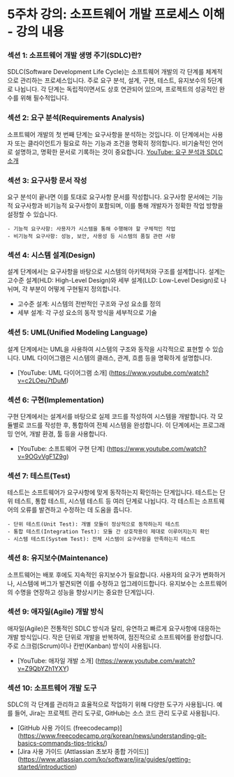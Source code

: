 # 5주차 강의: 소프트웨어 개발 프로세스 이해 - 강의 내용

### 섹션 1: 소프트웨어 개발 생명 주기(SDLC)란?
SDLC(Software Development Life Cycle)는 소프트웨어 개발의 각 단계를 체계적으로 관리하는 프로세스입니다. 주로 요구 분석, 설계, 구현, 테스트, 유지보수의 5단계로 나뉩니다. 각 단계는 독립적이면서도 상호 연관되어 있으며, 프로젝트의 성공적인 완수를 위해 필수적입니다.

### 섹션 2: 요구 분석(Requirements Analysis)
소프트웨어 개발의 첫 번째 단계는 요구사항을 분석하는 것입니다. 이 단계에서는 사용자 또는 클라이언트가 필요로 하는 기능과 조건을 명확히 정의합니다. 비기술적인 언어로 설명하고, 명확한 문서로 기록하는 것이 중요합니다.
[YouTube: 요구 분석과 SDLC 소개](https://www.youtube.com/watch?v=gdOdor1Hp3I)

### 섹션 3: 요구사항 문서 작성
요구 분석이 끝나면 이를 토대로 요구사항 문서를 작성합니다. 요구사항 문서에는 기능적 요구사항과 비기능적 요구사항이 포함되며, 이를 통해 개발자가 정확한 작업 방향을 설정할 수 있습니다.
```plaintext
- 기능적 요구사항: 사용자가 시스템을 통해 수행해야 할 구체적인 작업
- 비기능적 요구사항: 성능, 보안, 사용성 등 시스템의 품질 관련 사항
```
### 섹션 4: 시스템 설계(Design)
설계 단계에서는 요구사항을 바탕으로 시스템의 아키텍처와 구조를 설계합니다. 설계는 고수준 설계(HLD: High-Level Design)와 세부 설계(LLD: Low-Level Design)로 나뉘며, 각 부분이 어떻게 구현될지 정의합니다.
* 고수준 설계: 시스템의 전반적인 구조와 구성 요소를 정의
* 세부 설계: 각 구성 요소의 동작 방식을 세부적으로 기술

### 섹션 5: UML(Unified Modeling Language)
설계 단계에서는 UML을 사용하여 시스템의 구조와 동작을 시각적으로 표현할 수 있습니다. UML 다이어그램은 시스템의 클래스, 관계, 흐름 등을 명확하게 설명합니다.

- [YouTube: UML 다이어그램 소개] (https://www.youtube.com/watch?v=c2LOeu7tDuM)

### 섹션 6: 구현(Implementation)
구현 단계에서는 설계서를 바탕으로 실제 코드를 작성하여 시스템을 개발합니다. 각 모듈별로 코드를 작성한 후, 통합하여 전체 시스템을 완성합니다. 이 단계에서는 프로그래밍 언어, 개발 환경, 툴 등을 사용합니다.

- [YouTube: 소프트웨어 구현 단계] (https://www.youtube.com/watch?v=9OGvVgF1Z9g)

### 섹션 7: 테스트(Test)
테스트는 소프트웨어가 요구사항에 맞게 동작하는지 확인하는 단계입니다. 테스트는 단위 테스트, 통합 테스트, 시스템 테스트 등 여러 단계로 나뉩니다. 각 테스트는 소프트웨어의 오류를 발견하고 수정하는 데 도움을 줍니다.

```plaintext
- 단위 테스트(Unit Test): 개별 모듈이 정상적으로 동작하는지 테스트
- 통합 테스트(Integration Test): 모듈 간 상호작용이 제대로 이루어지는지 확인
- 시스템 테스트(System Test): 전체 시스템이 요구사항을 만족하는지 테스트
```

### 섹션 8: 유지보수(Maintenance)
소프트웨어는 배포 후에도 지속적인 유지보수가 필요합니다. 사용자의 요구가 변화하거나, 시스템에 버그가 발견되면 이를 수정하고 업그레이드합니다. 유지보수는 소프트웨어의 수명을 연장하고 성능을 향상시키는 중요한 단계입니다.

### 섹션 9: 애자일(Agile) 개발 방식
애자일(Agile)은 전통적인 SDLC 방식과 달리, 유연하고 빠르게 요구사항에 대응하는 개발 방식입니다. 작은 단위로 개발을 반복하여, 점진적으로 소프트웨어를 완성합니다. 주로 스크럼(Scrum)이나 칸반(Kanban) 방식이 사용됩니다.

- [YouTube: 애자일 개발 소개] (https://www.youtube.com/watch?v=Z9QbYZh1YXY)

### 섹션 10: 소프트웨어 개발 도구
SDLC의 각 단계를 관리하고 효율적으로 작업하기 위해 다양한 도구가 사용됩니다. 예를 들어, Jira는 프로젝트 관리 도구로, GitHub는 소스 코드 관리 도구로 사용됩니다.

- [GitHub 사용 가이드 (freecodecamp)] (https://www.freecodecamp.org/korean/news/understanding-git-basics-commands-tips-tricks/) 
- [Jira 사용 가이드 (Attlassian 초보자 종합 가이드)] (https://www.atlassian.com/ko/software/jira/guides/getting-started/introduction) 


